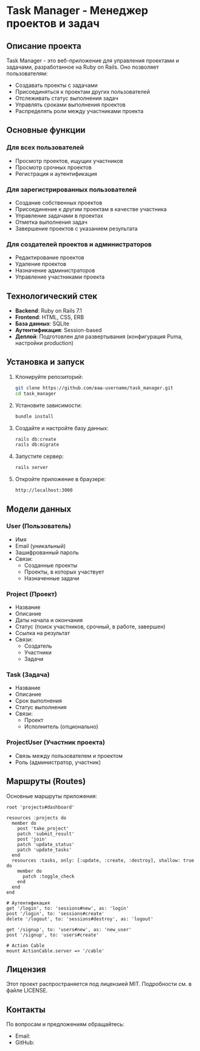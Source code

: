 # Task Manager - Менеджер проектов и задач



## Описание проекта

Task Manager - это веб-приложение для управления проектами и задачами, разработанное на Ruby on Rails. Оно позволяет пользователям:

- Создавать проекты с задачами
- Присоединяться к проектам других пользователей
- Отслеживать статус выполнения задач
- Управлять сроками выполнения проектов
- Распределять роли между участниками проекта

## Основные функции

### Для всех пользователей
- Просмотр проектов, ищущих участников
- Просмотр срочных проектов
- Регистрация и аутентификация

### Для зарегистрированных пользователей
- Создание собственных проектов
- Присоединение к другим проектам в качестве участника
- Управление задачами в проектах
- Отметка выполнения задач
- Завершение проектов с указанием результата

### Для создателей проектов и администраторов
- Редактирование проектов
- Удаление проектов
- Назначение администраторов
- Управление участниками проекта

## Технологический стек

- **Backend**: Ruby on Rails 7.1
- **Frontend**: HTML, CSS, ERB
- **База данных**: SQLite
- **Аутентификация**: Session-based
- **Деплой**: Подготовлен для развертывания (конфигурация Puma, настройки production)

## Установка и запуск

1. Клонируйте репозиторий:
   ```bash
   git clone https://github.com/ваш-username/task_manager.git
   cd task_manager
   ```

2. Установите зависимости:
   ```bash
   bundle install
   ```

3. Создайте и настройте базу данных:
   ```bash
   rails db:create
   rails db:migrate
   ```

4. Запустите сервер:
   ```bash
   rails server
   ```

5. Откройте приложение в браузере:
   ```
   http://localhost:3000
   ```

## Модели данных

### User (Пользователь)
- Имя
- Email (уникальный)
- Зашифрованный пароль
- Связи:
  - Созданные проекты
  - Проекты, в которых участвует
  - Назначенные задачи

### Project (Проект)
- Название
- Описание
- Даты начала и окончания
- Статус (поиск участников, срочный, в работе, завершен)
- Ссылка на результат
- Связи:
  - Создатель
  - Участники
  - Задачи

### Task (Задача)
- Название
- Описание
- Срок выполнения
- Статус выполнения
- Связи:
  - Проект
  - Исполнитель (опционально)

### ProjectUser (Участник проекта)
- Связь между пользователем и проектом
- Роль (администратор, участник)

## Маршруты (Routes)

Основные маршруты приложения:

```
root 'projects#dashboard'

resources :projects do
  member do
    post 'take_project'
    patch 'submit_result'
    post 'join'
    patch 'update_status'
    patch 'update_tasks'
  end
  resources :tasks, only: [:update, :create, :destroy], shallow: true do
    member do
      patch :toggle_check
    end
  end
end

# Аутентификация
get '/login', to: 'sessions#new', as: 'login'
post '/login', to: 'sessions#create'
delete '/logout', to: 'sessions#destroy', as: 'logout'
  
get '/signup', to: 'users#new', as: 'new_user'
post '/signup', to: 'users#create'

# Action Cable
mount ActionCable.server => '/cable'
```

## Лицензия

Этот проект распространяется под лицензией MIT. Подробности см. в файле LICENSE.

## Контакты

По вопросам и предложениям обращайтесь:

- Email: 
- GitHub: 
